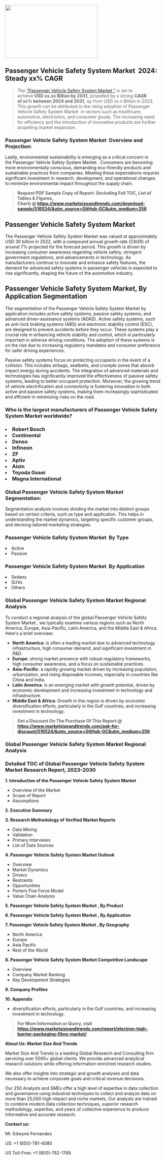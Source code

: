 <p><img class="alignnone size-medium wp-image-20088" src="https://ffe5etoiles.com/wp-content/uploads/2024/12/MST1-300x171.png" alt="" width="300" height="171" /></p><h2 id="ember46" class="ember-view reader-text-block__heading-2">Passenger Vehicle Safety System Market &nbsp;2024: Steady&nbsp;xx% CAGR</h2><blockquote id="ember47" class="ember-view reader-text-block__blockquote">The&nbsp;<a class="app-aware-link " href="https://www.marketsizeandtrends.com/download-sample/516524/&utm_source=GitHub-GC&utm_medium=256" target="_blank" data-test-app-aware-link="">"Passenger Vehicle Safety System Market "</a>&nbsp;is set to achieve&nbsp;<strong>USD&nbsp;xx.xx&nbsp;Billion by 2031,</strong>&nbsp;propelled by a strong&nbsp;<strong>CAGR of&nbsp;xx% between 2024 and 2031,</strong>&nbsp;up from USD xx.x Billion in 2023. This growth can be attributed to the rising adoption of&nbsp;Passenger Vehicle Safety System Market &nbsp;in sectors such as healthcare, automotive, electronics, and consumer goods. The increasing need for efficiency and the introduction of innovative products are further propelling market expansion.</blockquote><h3 id="ember48" class="ember-view reader-text-block__heading-3">Passenger Vehicle Safety System Market &nbsp;Overview and Projection:</h3><p id="ember49" class="ember-view reader-text-block__paragraph">Lastly, environmental sustainability is emerging as a critical concern in the&nbsp;Passenger Vehicle Safety System Market . Consumers are becoming more environmentally conscious, demanding eco-friendly products and sustainable practices from companies. Meeting these expectations requires significant investment in research, development, and operational changes to minimize environmental impact throughout the supply chain.</p><blockquote id="ember50" class="ember-view reader-text-block__blockquote"><strong>Request PDF Sample Copy of Report: (Including Full TOC, List of Tables &amp; Figures, Chart)&nbsp;@&nbsp;<strong><a href="https://www.marketsizeandtrends.com/download-sample/516524/&utm_source=GitHub-GC&utm_medium=256" target="_blank">https://www.marketsizeandtrends.com/download-sample/516524/&utm_source=GitHub-GC&utm_medium=256</a></strong></strong></blockquote><h3 class=""> <h2>Passenger Vehicle Safety System Market</h2><p>The Passenger Vehicle Safety System Market was valued at approximately USD 30 billion in 2022, with a compound annual growth rate (CAGR) of around 7% projected for the forecast period. This growth is driven by increasing consumer awareness regarding vehicle safety, stringent government regulations, and advancements in technology. As manufacturers continue to innovate and enhance safety features, the demand for advanced safety systems in passenger vehicles is expected to rise significantly, shaping the future of the automotive industry.</p><h2>Passenger Vehicle Safety System Market, By Application Segmentation</h2><p>The segmentation of the Passenger Vehicle Safety System Market by application includes active safety systems, passive safety systems, and advanced driver-assistance systems (ADAS). Active safety systems, such as anti-lock braking systems (ABS) and electronic stability control (ESC), are designed to prevent accidents before they occur. These systems play a crucial role in enhancing vehicle stability and control, which is particularly important in adverse driving conditions. The adoption of these systems is on the rise due to increasing regulatory mandates and consumer preference for safer driving experiences.</p><p>Passive safety systems focus on protecting occupants in the event of a collision. This includes airbags, seatbelts, and crumple zones that absorb impact energy during accidents. The integration of advanced materials and technologies has significantly improved the effectiveness of passive safety systems, leading to better occupant protection. Moreover, the growing trend of vehicle electrification and connectivity is fostering innovation in both active and passive safety systems, making them increasingly sophisticated and efficient in minimizing risks on the road.</p></h3><h3 id="" class="">Who is the largest manufacturers of&nbsp;Passenger Vehicle Safety System Market worldwide?</h3><h3 class=""></Li><Li>Robert Bosch</Li><Li> Continental</Li><Li> Denso</Li><Li> Infineon</Li><Li> ZF</Li><Li> Aptiv</Li><Li> Aisin</Li><Li> Toyoda Gosei</Li><Li> Magna International</h3><h3 id="ember53" class="ember-view reader-text-block__heading-3">Global&nbsp;Passenger Vehicle Safety System Market Segmentation:</h3><p id="ember54" class="ember-view reader-text-block__paragraph">Segmentation analysis involves dividing the market into distinct groups based on certain criteria, such as type and application. This helps in understanding the market dynamics, targeting specific customer groups, and devising tailored marketing strategies.</p><h3 id="" class="">Passenger Vehicle Safety System Market &nbsp;By Type</h3><p></Li><Li>Active</Li><Li> Passive</p><h3 id="" class="">Passenger Vehicle Safety System Market &nbsp;By Application</h3><p class=""></Li><Li>Sedans</Li><Li> SUVs</Li><Li> Others</p><h3 id="ember62" class="ember-view reader-text-block__heading-3">Global Passenger Vehicle Safety System Market Regional Analysis</h3><p id="ember63" class="ember-view reader-text-block__paragraph">To conduct a regional analysis of the global Passenger Vehicle Safety System Market , we typically examine various regions such as North America, Europe, Asia-Pacific, Latin America, and the Middle East &amp; Africa. Here's a brief overview:</p><ul><li><strong>North America</strong>: is often a leading market due to advanced technology infrastructure, high consumer demand, and significant investment in R&amp;D.</li><li><strong>Europe</strong>: strong market presence with robust regulatory frameworks, high consumer awareness, and a focus on sustainable practices.</li><li><strong>Asia-Pacific</strong>: a rapidly growing market driven by increasing population, urbanization, and rising disposable incomes, especially in countries like China and India.</li><li><strong>Latin America</strong>: is an emerging market with growth potential, driven by economic development and increasing investment in technology and infrastructure.</li><li><strong>Middle East &amp; Africa</strong>: Growth in this region is driven by economic diversification efforts, particularly in the Gulf countries, and increasing investment in technology.</li></ul><blockquote id="ember61" class="ember-view reader-text-block__blockquote"><strong>Get a Discount On The Purchase Of This Report @ <strong><a href="https://html-cleaner.com/" target="">https://www.marketsizeandtrends.com/ask-for-discount/516524/&utm_source=GitHub-GC&utm_medium=256</a></strong></strong></blockquote><h3 id="ember62" class="ember-view reader-text-block__heading-3">Global Passenger Vehicle Safety System Market Regional Analysis</h3><h3 id="" class="">Detailed TOC of Global Passenger Vehicle Safety System Market Research Report, 2023-2030</h3><p id="" class=""><strong>1. Introduction of the Passenger Vehicle Safety System Market </strong></p><ul><li>Overview of the Market</li><li>Scope of Report</li><li>Assumptions</li></ul><p id="" class=""><strong>2. Executive Summary</strong></p><p id="" class=""><strong>3. Research Methodology of Verified Market Reports</strong></p><ul><li>Data Mining</li><li>Validation</li><li>Primary Interviews</li><li>List of Data Sources</li></ul><p id="" class=""><strong>4. Passenger Vehicle Safety System Market Outlook</strong></p><ul><li>Overview</li><li>Market Dynamics</li><li>Drivers</li><li>Restraints</li><li>Opportunities</li><li>Porters Five Force Model</li><li>Value Chain Analysis</li></ul><p id="" class=""><strong>5. Passenger Vehicle Safety System Market , By Product</strong></p><p id="" class=""><strong>6. Passenger Vehicle Safety System Market , By Application</strong></p><p id="" class=""><strong>7. Passenger Vehicle Safety System Market , By Geography</strong></p><ul><li>North America</li><li>Europe</li><li>Asia Pacific</li><li>Rest of the World</li></ul><p id="" class=""><strong>8. Passenger Vehicle Safety System Market Competitive Landscape</strong></p><ul><li>Overview</li><li>Company Market Ranking</li><li>Key Development Strategies</li></ul><p id="" class=""><strong>9. Company Profiles</strong></p><p id="" class=""><strong>10. Appendix</strong></p><ul><li>diversification efforts, particularly in the Gulf countries, and increasing investment in technology.</li></ul><blockquote id="ember65" class="ember-view reader-text-block__blockquote"><strong>For More Information or Query, visit <strong><strong><a href="https://html-cleaner.com/" target="">https://www.marketsizeandtrends.com/report/electron-high-barrier-packaging-films-market/</a></strong></strong></strong></blockquote><p id="" class=""><strong>About Us: Market Size And Trends</strong></p><p id="" class="">Market Size And Trends is a leading Global Research and Consulting firm servicing over 5000+ global clients. We provide advanced analytical research solutions while offering information-enriched research studies.</p><p id="" class="">We also offer insights into strategic and growth analyses and data necessary to achieve corporate goals and critical revenue decisions.</p><p id="" class="">Our 250 Analysts and SMEs offer a high level of expertise in data collection and governance using industrial techniques to collect and analyze data on more than 25,000 high-impact and niche markets. Our analysts are trained to combine modern data collection techniques, superior research methodology, expertise, and years of collective experience to produce informative and accurate research.</p><p id="" class=""><strong>Contact us:</strong></p><p id="" class="">Mr. Edwyne Fernandes</p><p id="" class="">US: +1 (650)-781-4080</p><p id="" class="">US Toll-Free: +1 (800)-782-1768</p>
